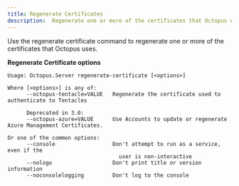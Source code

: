 ```yaml
---
title: Regenerate Certificates
description:  Regenerate one or more of the certificates that Octopus uses
---
```


Use the regenerate certificate command to regenerate one or more of the certificates that Octopus uses.

**Regenerate Certificate options**

```text
Usage: Octopus.Server regenerate-certificate [<options>]

Where [<options>] is any of:
      --octopus-tentacle=VALUE   Regenerate the certificate used to authenticate to Tentacles

      Deprecated in 3.0:
      --octopus-azure=VALUE      Use Accounts to update or regenerate Azure Management Certificates.

Or one of the common options:
      --console                  Don't attempt to run as a service, even if the
                                   user is non-interactive
      --nologo                   Don't print title or version information
      --noconsolelogging         Don't log to the console
```
